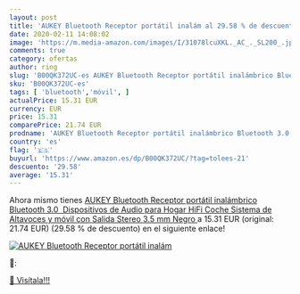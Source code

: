 ```yaml
---
layout: post
title: 'AUKEY Bluetooth Receptor portátil inalám al 29.58 % de descuento'
date: 2020-02-11 14:08:02
image: 'https://m.media-amazon.com/images/I/31078lcuXKL._AC_._SL200_.jpg'
comments: true
category: ofertas
author: ring
slug: 'B00QK372UC-es AUKEY Bluetooth Receptor portátil inalámbrico Bluetooth...'
sku: 'B00QK372UC-es'
tags: [ 'bluetooth','móvil', ]
actualPrice: 15.31 EUR
currency: EUR
price: 15.31
comparePrice: 21.74 EUR
prodname: 'AUKEY Bluetooth Receptor portátil inalámbrico Bluetooth 3.0  Dispositivos de Audio para Hogar  HiFi  Coche  Sistema de Altavoces y móvil con Salida Stereo 3.5 mm  Negro '
country: 'es'
flag: '🇪🇸'
buyurl: 'https://www.amazon.es/dp/B00QK372UC/?tag=tolees-21'
descuento: '29.58'
average: '15.31'
---
```


Ahora mismo tienes [AUKEY Bluetooth Receptor portátil inalámbrico Bluetooth 3.0  Dispositivos de Audio para Hogar  HiFi  Coche  Sistema de Altavoces y móvil con Salida Stereo 3.5 mm  Negro ](https://www.amazon.es/dp/B00QK372UC/?tag=tolees-21) a 15.31 EUR (original: 21.74 EUR) (29.58 %  de descuento) en el siguiente enlace!

[![AUKEY Bluetooth Receptor portátil inalám](https://m.media-amazon.com/images/I/31078lcuXKL._AC_._SL200_.jpg)](https://www.amazon.es/dp/B00QK372UC/?tag=tolees-21)

🔎:


[🛒 Visítala!!!](https://www.amazon.es/dp/B00QK372UC/?tag=tolees-21)
